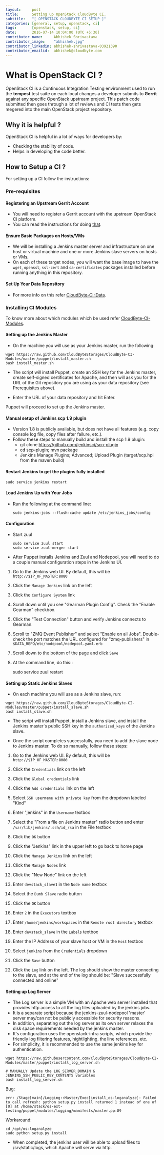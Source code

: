 ```yaml
---
layout:     post
title:      Setting up OpenStack CloudByte CI.
subtitle:   "[ OPENSTACK CLOUDBYTE CI SETUP ]"
categories: [general, setup, openstack, ci]
tags:       [openstack, setup, ci]
date:       2016-07-14 10:04:00 (UTC +5:30)
contributor_name:     Abhishek Shrivastava
contributor_image:    "abhishek.jpg"
contributor_linkedin: abhishek-shrivastava-03921390
contributor_emailid:  abhishek@cloudbyte.com
---
```


# What is OpenStack CI ?

OpenStack CI is a Continuous Integration Testing environment used to run the **tempest** test suite on each 
local changes a developer submits to **Gerrit** against any specific OpenStack upstream project. 
This patch code submitted then goes through a lot of reviews and CI tests then gets megered into the main OpenStack project repository.

## Why it is helpful ?

OpenStack CI is helpful in a lot of ways for developers by:

- Checking the stability of code.
- Helps in developing the code better.

## How to Setup a CI ?

For setting up a CI follow the instructions:

### Pre-requisites

#### Registering an Upstream Gerrit Account

- You will need to register a Gerrit account with the upstream OpenStack CI platform. 
- You can read the instructions for doing [that](http://ci.openstack.org/third_party.html#requesting-a-service-account).

#### Ensure Basic Packages on Hosts/VMs

- We will be installing a Jenkins master server and infrastructure on one host or virtual machine and one or more Jenkins slave servers on hosts or VMs.
- On each of these target nodes, you will want the base image to have the `wget`, `openssl`, `ssl-cert` and `ca-certificates` packages installed before running anything in this repository.

#### Set Up Your Data Repository 

- For more info on this refer [CloudByte-CI-Data](https://github.com/CloudByteStorages/CloudByte-CI-Data).


### Installing CI Modules

To know more about which modules which be used refer [CloudByte-CI-Modules](https://github.com/CloudByteStorages/CloudByte-CI-Modules).

#### Setting up the Jenkins Master

- On the machine you will use as your Jenkins master, run the following:

```
wget https://raw.github.com/CloudByteStorages/CloudByte-CI-Modules/master/puppet/install_master.sh
bash install_master.sh
```

- The script will install Puppet, create an SSH key for the Jenkins master, create self-signed certificates for Apache, and then will ask you for the URL of the Git repository you are using as your data repository (see Prerequisites above). 

- Enter the URL of your data repository and hit Enter.

Puppet will proceed to set up the Jenkins master.

#### Manual setup of Jenkins scp 1.9 plugin

- Version 1.8 is publicly available, but does not have all features (e.g. copy console log file, copy files after failure, etc.).
- Follow these steps to manually build and install the scp 1.9 plugin:
  * git clone https://github.com/jenkinsci/scp-plugin
  * cd scp-plugin; mvn package
  * Jenkins Manage Plugins; Advanced; Upload Plugin  (target/scp.hpi from the maven build)

#### Restart Jenkins to get the plugins fully installed

    sudo service jenkins restart

#### Load Jenkins Up with Your Jobs

- Run the following at the command line:
  ```
  sudo jenkins-jobs --flush-cache update /etc/jenkins_jobs/config
  ```
  
#### Configuration
- Start zuul
  ```
  sudo service zuul start
  sudo service zuul-merger start
  ```
  
- After Puppet installs Jenkins and Zuul and Nodepool, you will need to do a couple manual configuration steps in the Jenkins UI.

1. Go to the Jenkins web UI. By default, this will be `http://$IP_OF_MASTER:8080`

2. Click the `Manage Jenkins` link on the left

3. Click the `Configure System` link

4. Scroll down until you see "Gearman Plugin Config". Check the "Enable Gearman" checkbox.

5. Click the "Test Connection" button and verify Jenkins connects to Gearman.
6. Scroll to "ZMQ Event Publisher" and select "Enable on all Jobs". Double-check
 the port matches the URL configured for "zmq-publishers" in `$DATA_REPO/etc/nodepool/nodepool.yaml.erb`

7. Scroll down to the bottom of the page and click `Save`

8. At the command line, do this::

    sudo service zuul restart

#### Setting up Static Jenkins Slaves

- On each machine you will use as a Jenkins slave, run:

```
wget https://raw.github.com/CloudByteStorages/CloudByte-CI-Modules/master/puppet/install_slave.sh
bash install_slave.sh
```

- The script will install Puppet, install a Jenkins slave, and install the Jenkins master's
public SSH key in the `authorized_keys` of the Jenkins slave.

- Once the script completes successfully, you need to add the slave node to
Jenkins master. To do so manually, follow these steps:

1. Go to the Jenkins web UI. By default, this will be `http://$IP_OF_MASTER:8080`

2. Click the `Credentials` link on the left

3. Click the `Global credentials` link

4. Click the `Add credentials` link on the left

5. Select `SSH username with private key` from the dropdown labeled "Kind"

6. Enter "jenkins" in the `Username` textbox

7. Select the "From a file on Jenkins master" radio button and enter `/var/lib/jenkins/.ssh/id_rsa` in the File textbox

8. Click the `OK` button

9. Click the "Jenkins" link in the upper left to go back to home page

10. Click the `Manage Jenkins` link on the left

11. Click the `Manage Nodes` link

12. Click the "New Node" link on the left

13. Enter `devstack_slave1` in the `Node name` textbox

14. Select the `Dumb Slave` radio button

15. Click the `OK` button

16. Enter `2` in the `Executors` textbox

17. Enter `/home/jenkins/workspaces` in the `Remote root directory` textbox

18. Enter `devstack_slave` in the `Labels` textbox

19. Enter the IP Address of your slave host or VM in the `Host` textbox

20. Select `jenkins` from the `Credentials` dropdown

21. Click the `Save` button

22. Click the `Log` link on the left. The log should show the master connecting
    to the slave, and at the end of the log should be: "Slave successfully connected and online"

#### Setting up Log Server

- The Log server is a simple VM with an Apache web server installed that provides http access to all the log files uploaded by the jenkins jobs. 
- It is a separate script because the jenkins-zuul-nodepool 'master' server may/can not be publicly accessible for security reasons.
- In addition, separating out the log server as its own server relaxes the disk space requirements needed by the jenkins master. 
- It's configuration uses the openstack-infra scripts, which provide the friendly log filtering features, hightlighting, the line references, etc.
- For simplicity, it is recommended to use the same jenkins key for authentication.

```
wget https://raw.githubusercontent.com/CloudByteStorages/CloudByte-CI-Modules/master/puppet/install_log_server.sh

# MANUALLY Update the LOG_SERVER_DOMAIN & JENKINS_SSH_PUBLIC_KEY_CONTENTS variables
bash install_log_server.sh
```

Bug: 
```
err: /Stage[main]/Logging::Master/Exec[install_os-loganalyze]: Failed to call refresh: python setup.py install returned 1 instead of one of [0] at /home/stack/os-ext-testing/puppet/modules/logging/manifests/master.pp:89
```
Workaround:
```
cd /opt/os-loganalyze
sudo python setup.py install
```

- When completed, the jenkins user will be able to upload files to /srv/static/logs, which Apache will serve via http.


